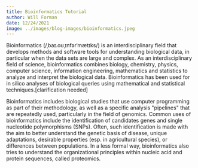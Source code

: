 ```yaml
---
title: Bioinformatics Tutorial
author: Will Forman
date: 12/24/2021
image: ../images/blog-images/bioinformatics.jpeg
---
```


Bioinformatics (/ˌbaɪ.oʊˌɪnfərˈmætɪks/) is an interdisciplinary field that develops methods and software tools for understanding biological data, in particular when the data sets are large and complex. As an interdisciplinary field of science, bioinformatics combines biology, chemistry, physics, computer science, information engineering, mathematics and statistics to analyze and interpret the biological data. Bioinformatics has been used for in silico analyses of biological queries using mathematical and statistical techniques.[clarification needed]

Bioinformatics includes biological studies that use computer programming as part of their methodology, as well as a specific analysis "pipelines" that are repeatedly used, particularly in the field of genomics. Common uses of bioinformatics include the identification of candidates genes and single nucleotide polymorphisms (SNPs). Often, such identification is made with the aim to better understand the genetic basis of disease, unique adaptations, desirable properties (esp. in agricultural species), or differences between populations. In a less formal way, bioinformatics also tries to understand the organizational principles within nucleic acid and protein sequences, called proteomics.
